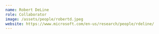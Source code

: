 ```yaml
---
name: Robert DeLine
role: Collaborator
image: /assets/people/robertd.jpeg
website: https://www.microsoft.com/en-us/research/people/rdeline/
---
```

